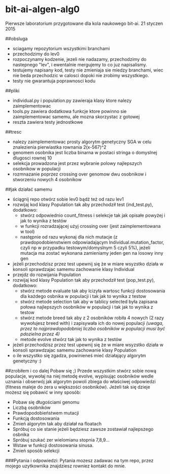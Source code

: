 # bit-ai-algen-alg0
Pierwsze laboratorium przygotowane dla kola naukowego bit-ai.
21 styczen 2015

##obsluga
 - sciagamy repozytorium wszystkimi branchami
 - przechodzimy do lev0
 - rozpoczynamy kodzenie, jezeli nie nadazamy, przechodzimy do nastepnego "lev", i ewentalnie mergujemy to co juz napisalismy.
 - testujemy napisany kod, testy nie zmieniaja sie miedzy branchami, wiec nie beda przechodzic w calosci dopoki nie zrobimy wszystkiego.
 - testy nie gwarantuja poprawnosci kodu
 
##pliki
- individual.py i population.py zawieraja klasy ktore nalezy zaimplementowac
- tools.py zawiera dodatkowa funkcje ktore powinno sie zaimplementowac samemu, ale mozna skorzystac z gotowej
- reszta zawiera testy jednostkowe

##tresc
- nalezy zaimplementowac prosty algorytm genetyczny SGA w celu znalezienia pierwiastka rownania 2(x-567)^2
- genomem osobnika jest liczba binarna w postaci stringa o domyslnej dlugosci rownej 10
- selekcja prowadzona jest przez wybranie polowy najlepszych osobnikow w populacji
- rozmnazanie poprzez crossing over genomow dwu osobnikow i stworzeniu nowych 4 osobnikow

##jak działać samemu
- ściągnij repo otwórz sobie lev0 bądź też od razu lev1
- rozwijaj kod klasy Population tak aby przechodził test (ind_test.py), dodatkowo:
  - stwórz odpowiednio count_fitness i selekcje tak jak opisałe powyżej i jak to wynika z testów
  - w funkcji rozradzającej użyj crossing over (jest zaimplementowana w tool)
  - następnie od razu wykonaj dla nich mutacje (z prawdopodobienstwiem odpowiadającym Individual.mutation_factor, czyli np w przypadku testowym/domyslnym 5 czyli 5%), jeżeli mutacja ma zostać wykonana zamieniamy jeden gen na losowy inny gen
- jeżeli przechodzisz przez test upewnij się że w miare wsyzstko działa w konsoli sprawdzajac samemu zachowanie klasy Individual
- przejdz do rozwijania Population
- rozwijaj kod klasy Population tak aby przechodził test (pop_test.py), dodatkowo:
  - stwórz metode evaluate tak aby lcizyła wartosc funkcji dostosowania dla każdego osbnika w populacji i tak jak to wynika z testow
  - stwórz metode selection tak aby w tablicy selected była zapisana połowa najlepszych osobników w populacji i tak jak to wynika z testow
  - stwórz metode breed tak aby z 2 osobników robiła 4 nowych (2 razy wywołujesz breed with) i zapisywała ich do nowej populacji _(uwaga, przez to najprawdopodobniej liczba osobników w populacji musi być pdozielna przez 4)_
  - metode evolve stwórz tak jak to wynika z testów
- jeżeli przechodzisz przez test upewnij się że w miare wsyzstko działa w konsoli sprawdzajac samemu zachowanie klasy Population
- o ile wszystko się zgadza, powinieneś mieć działający algorytm genetyczny :)

##zrobiłem i co dalej
Pobaw się ;) 
Przede wszystkim stwórz sobie nową populacje, wywołaj na niej metodę evolve, wypisując osobników wedle uznania i obserwój jak algorytm powoli zbiega do właściwej odpowiedzi (fitness maleje do zera u większości osobników).
Jeżeli tak się dzieje możesz się pobawić w inny sposób:
 * Pobaw się długościami genomu
 * Liczbą osobników
 * Prawdopodobieństwem mutacji
 * Funkcją dostosowania
 * Zmień algorytm tak aby działał na floatach
 * Spróbuj co sie stanie jeżeli będziesz zawsze zostawiał najlepszego osbnika
 * Spróbuj szukać zer wielomianu stopnia 7,8,9...
 * Wstaw w funkcji dostosowania sinusa.
 * Zmień sposób selekcji

###Pytania i odpowiedzi:
Pytania mozesz zadawac na tym repo, przez mojego uzytkownika znajdziesz rowniez kontakt do mnie.
